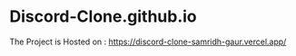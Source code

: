 # Discord-Clone.github.io

The Project is Hosted on : https://discord-clone-samridh-gaur.vercel.app/
